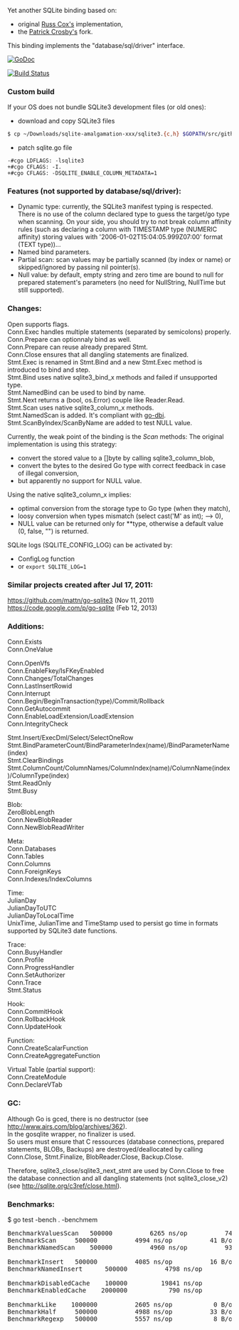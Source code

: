 Yet another SQLite binding based on:
 - original [Russ Cox's](http://code.google.com/p/gosqlite/) implementation,
 - the [Patrick Crosby's](https://github.com/patrickxb/fgosqlite/) fork.

This binding implements the "database/sql/driver" interface.

[![GoDoc](https://godoc.org/github.com/gwenn/gosqlite?status.png)](https://godoc.org/github.com/gwenn/gosqlite)

[![Build Status][1]][2]

[1]: https://secure.travis-ci.org/gwenn/gosqlite.png
[2]: http://www.travis-ci.org/gwenn/gosqlite

### Custom build
If your OS does not bundle SQLite3 development files (or old ones):
- download and copy SQLite3 files

```sh
$ cp ~/Downloads/sqlite-amalgamation-xxx/sqlite3.{c,h} $GOPATH/src/github.com/gwenn/gosqlite
```

- patch sqlite.go file

```
-#cgo LDFLAGS: -lsqlite3
+#cgo CFLAGS: -I.
+#cgo CFLAGS: -DSQLITE_ENABLE_COLUMN_METADATA=1
```

### Features (not supported by database/sql/driver):

* Dynamic type: currently, the SQLite3 manifest typing is respected. There is no use of the column declared type to guess the target/go type when scanning. On your side, you should try to not break column affinity rules (such as declaring a column with TIMESTAMP type (NUMERIC affinity) storing values with '2006-01-02T15:04:05.999Z07:00' format (TEXT type))...
* Named bind parameters.
* Partial scan: scan values may be partially scanned (by index or name) or skipped/ignored by passing nil pointer(s).
* Null value: by default, empty string and zero time are bound to null for prepared statement's parameters (no need for NullString, NullTime but still supported).

### Changes:

Open supports flags.  
Conn.Exec handles multiple statements (separated by semicolons) properly.  
Conn.Prepare can optionnaly bind as well.  
Conn.Prepare can reuse already prepared Stmt.  
Conn.Close ensures that all dangling statements are finalized.  
Stmt.Exec is renamed in Stmt.Bind and a new Stmt.Exec method is introduced to bind and step.  
Stmt.Bind uses native sqlite3_bind_x methods and failed if unsupported type.  
Stmt.NamedBind can be used to bind by name.  
Stmt.Next returns a (bool, os.Error) couple like Reader.Read.  
Stmt.Scan uses native sqlite3_column_x methods.  
Stmt.NamedScan is added. It's compliant with [go-dbi](https://github.com/thomaslee/go-dbi/).  
Stmt.ScanByIndex/ScanByName are added to test NULL value.

Currently, the weak point of the binding is the *Scan* methods:
The original implementation is using this strategy:
 - convert the stored value to a []byte by calling sqlite3_column_blob,
 - convert the bytes to the desired Go type with correct feedback in case of illegal conversion,
 - but apparently no support for NULL value.

Using the native sqlite3_column_x implies:
 - optimal conversion from the storage type to Go type (when they match),
 - loosy conversion when types mismatch (select cast('M' as int); --> 0),
 - NULL value can be returned only for **type, otherwise a default value (0, false, "") is returned.

SQLite logs (SQLITE_CONFIG_LOG) can be activated by:
- ConfigLog function
- or `export SQLITE_LOG=1`

### Similar projects created after Jul 17, 2011:

https://github.com/mattn/go-sqlite3 (Nov 11, 2011)  
https://code.google.com/p/go-sqlite (Feb 12, 2013)  

### Additions:

Conn.Exists  
Conn.OneValue  

Conn.OpenVfs  
Conn.EnableFkey/IsFKeyEnabled  
Conn.Changes/TotalChanges  
Conn.LastInsertRowid  
Conn.Interrupt  
Conn.Begin/BeginTransaction(type)/Commit/Rollback  
Conn.GetAutocommit  
Conn.EnableLoadExtension/LoadExtension  
Conn.IntegrityCheck  

Stmt.Insert/ExecDml/Select/SelectOneRow  
Stmt.BindParameterCount/BindParameterIndex(name)/BindParameterName(index)  
Stmt.ClearBindings  
Stmt.ColumnCount/ColumnNames/ColumnIndex(name)/ColumnName(index)/ColumnType(index)  
Stmt.ReadOnly  
Stmt.Busy  

Blob:  
ZeroBlobLength  
Conn.NewBlobReader  
Conn.NewBlobReadWriter  

Meta:  
Conn.Databases  
Conn.Tables  
Conn.Columns  
Conn.ForeignKeys  
Conn.Indexes/IndexColumns  

Time:  
JulianDay  
JulianDayToUTC  
JulianDayToLocalTime  
UnixTime, JulianTime and TimeStamp used to persist go time in formats supported by SQLite3 date functions.

Trace:  
Conn.BusyHandler  
Conn.Profile  
Conn.ProgressHandler  
Conn.SetAuthorizer  
Conn.Trace  
Stmt.Status  

Hook:  
Conn.CommitHook  
Conn.RollbackHook  
Conn.UpdateHook  

Function:  
Conn.CreateScalarFunction  
Conn.CreateAggregateFunction  

Virtual Table (partial support):  
Conn.CreateModule  
Conn.DeclareVTab  

### GC:
Although Go is gced, there is no destructor (see http://www.airs.com/blog/archives/362).  
In the gosqlite wrapper, no finalizer is used.  
So users must ensure that C ressources (database connections, prepared statements, BLOBs, Backups) are destroyed/deallocated by calling Conn.Close, Stmt.Finalize, BlobReader.Close, Backup.Close.

Therefore, sqlite3_close/sqlite3_next_stmt are used by Conn.Close to free the database connection and all dangling statements (not sqlite3_close_v2) (see http://sqlite.org/c3ref/close.html).

### Benchmarks:
$ go test -bench . -benchmem
<pre>
BenchmarkValuesScan	  500000	      6265 ns/op	      74 B/op	       3 allocs/op
BenchmarkScan	  500000	      4994 ns/op	      41 B/op	       4 allocs/op
BenchmarkNamedScan	  500000	      4960 ns/op	      93 B/op	       7 allocs/op

BenchmarkInsert	  500000	      4085 ns/op	      16 B/op	       1 allocs/op
BenchmarkNamedInsert	  500000	      4798 ns/op	      64 B/op	       4 allocs/op

BenchmarkDisabledCache	  100000	     19841 ns/op	     117 B/op	       3 allocs/op
BenchmarkEnabledCache	 2000000	       790 ns/op	      50 B/op	       1 allocs/op

BenchmarkLike	 1000000	      2605 ns/op	       0 B/op	       0 allocs/op
BenchmarkHalf	  500000	      4988 ns/op	      33 B/op	       1 allocs/op
BenchmarkRegexp	  500000	      5557 ns/op	       8 B/op	       1 allocs/op
</pre>
